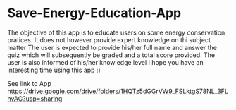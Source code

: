 # Save-Energy-Education-App
The objective of this app is to educate users on some energy conservation pratices. It does not however provide expert knowledge on thi subject matter
The user is expected to provide his/her full name and answer the quiz which will subsequently be graded and a total score provided. The user is also informed of his/her knowledge level 
I hope you have an interesting time using this app :) 

See link to App
https://drive.google.com/drive/folders/1HQTz5dGGrVW9_FSLktgS78NL_3FLnvAG?usp=sharing
